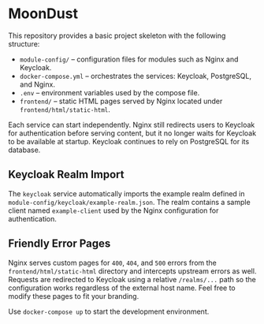 # MoonDust

This repository provides a basic project skeleton with the following structure:

- `module-config/` – configuration files for modules such as Nginx and Keycloak.
- `docker-compose.yml` – orchestrates the services: Keycloak, PostgreSQL, and Nginx.
- `.env` – environment variables used by the compose file.
- `frontend/` – static HTML pages served by Nginx located under `frontend/html/static-html`.

Each service can start independently. Nginx still redirects users to Keycloak
for authentication before serving content, but it no longer waits for Keycloak
to be available at startup. Keycloak continues to rely on PostgreSQL for its
database.

## Keycloak Realm Import

The `keycloak` service automatically imports the example realm defined in
`module-config/keycloak/example-realm.json`. The realm contains a sample client
named `example-client` used by the Nginx configuration for authentication.

## Friendly Error Pages

Nginx serves custom pages for `400`, `404`, and `500` errors from the
`frontend/html/static-html` directory and intercepts upstream errors as well. Requests are
redirected to Keycloak using a relative `/realms/...` path so the configuration
works regardless of the external host name. Feel free to modify these pages to
fit your branding.

Use `docker-compose up` to start the development environment.
